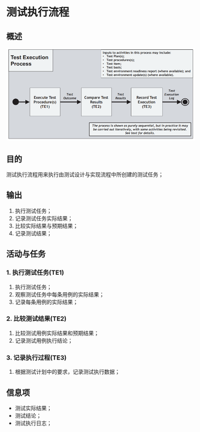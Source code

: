 # 测试执行流程

## 概述

![](../../../../../.gitbook/assets/image%20%2897%29.png)

## 目的

测试执行流程用来执行由测试设计与实现流程中所创建的测试任务；

## 输出

1. 执行测试任务；
2. 记录测试任务实际结果；
3. 比较实际结果与预期结果；
4. 记录测试结果；

## 活动与任务

### 1. 执行测试任务\(TE1\)

1. 执行测试任务；
2. 观察测试任务中每条用例的实际结果；
3. 记录每条用例的实际结果；

### 2. 比较测试结果\(TE2\)

1. 比较测试用例实际结果和预期结果；
2. 记录测试用例执行结论；

### 3. 记录执行过程\(TE3\)

1. 根据测试计划中的要求，记录测试执行数据；

## 信息项

* 测试实际结果；
* 测试结论；
* 测试执行日志；

